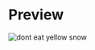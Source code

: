 # Preview

![dont eat yellow snow](https://user-images.githubusercontent.com/3462975/75224277-7d81c400-57a8-11ea-8883-bfd8e4bc26dc.png)
